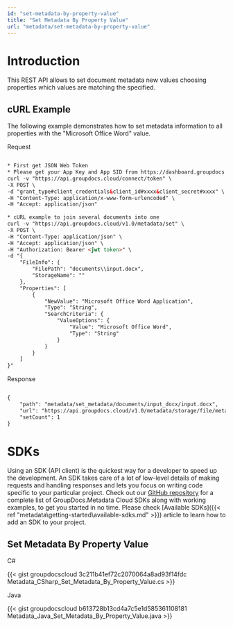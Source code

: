 ```yaml
---
id: "set-metadata-by-property-value"
title: "Set Metadata By Property Value"
url: "metadata/set-metadata-by-property-value"
---
```







# Introduction #

This REST API allows to set document metadata new values choosing properties which values are matching the specified.

## cURL Example ##

The following example demonstrates how to set metadata information to all properties with the "Microsoft Office Word" value.


 Request

```html 

* First get JSON Web Token
* Please get your App Key and App SID from https://dashboard.groupdocs.cloud/#/apps. Kindly place App Key in "client_secret" and App SID in "client_id" argument.
curl -v "https://api.groupdocs.cloud/connect/token" \
-X POST \
-d "grant_type#client_credentials&client_id#xxxx&client_secret#xxxx" \
-H "Content-Type: application/x-www-form-urlencoded" \
-H "Accept: application/json"
   
* cURL example to join several documents into one
curl -v "https://api.groupdocs.cloud/v1.0/metadata/set" \
-X POST \
-H "Content-Type: application/json" \
-H "Accept: application/json" \
-H "Authorization: Bearer <jwt token>" \
-d "{
    "FileInfo": {
        "FilePath": "documents\\input.docx",
        "StorageName": ""
    },
    "Properties": [
        {
            "NewValue": "Microsoft Office Word Application",
            "Type": "String",
            "SearchCriteria": {
                "ValueOptions": {
                    "Value": "Microsoft Office Word",
                    "Type": "String"
                }
            }
        }
    ]
}"

 ```


 Response

```html 

{
    "path": "metadata/set_metadata/documents/input_docx/input.docx",
    "url": "https://api.groupdocs.cloud/v1.0/metadata/storage/file/metadata/set_metadata/documents/input_docx/input.docx",
    "setCount": 1
}

 ```



# SDKs #

Using an SDK (API client) is the quickest way for a developer to speed up the development. An SDK takes care of a lot of low-level details of making requests and handling responses and lets you focus on writing code specific to your particular project. Check out our [GitHub repository](https://github.com/groupdocs-metadata-cloud) for a complete list of GroupDocs.Metadata Cloud SDKs along with working examples, to get you started in no time. Please check [Available SDKs]({{< ref "metadata\getting-started\available-sdks.md" >}}) article to learn how to add an SDK to your project.

## Set Metadata By Property Value ##


 C#



{{< gist groupdocscloud 3c211b41ef72c2070064a8ad93f14fdc Metadata_CSharp_Set_Metadata_By_Property_Value.cs >}}





 Java




{{< gist groupdocscloud b613728b13cd4a7c5e1d585361108181 Metadata_Java_Set_Metadata_By_Property_Value.java >}}




